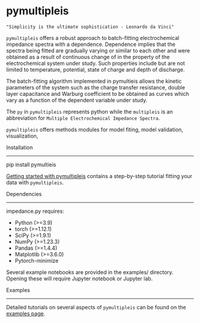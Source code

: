 pymultipleis
=============

   ``"Simplicity is the ultimate sophistication - Leonardo da Vinci"``

``pymultipleis`` offers a robust approach to batch-fitting electrochemical impedance spectra with a dependence.
Dependence implies that the spectra being fitted are gradually varying or similar to each other
and were obtained as a result of continuous change of in the property of the electrochemical system under study.
Such properties include but are not limited to temperature, potential, state of charge and depth of discharge.

The batch-fitting algorithm implemented in pymultieis allows the kinetic parameters of the system
such as the charge transfer resistance, double layer capacitance and Warburg coefficient to be obtained
as curves which vary as a function of the dependent variable under study.

The ``py`` in ``pymultipleis`` represents python while the ``multipleis`` is an abbreviation for ``Multiple Electrochemical Impedance Spectra``.

``pymultipleis`` offers methods modules for model fiting, model validation, visualization,


Installation
*************

   pip install pymultieis

[Getting started with pymultipleis](https://pymultieis.readthedocs.io/en/latest/getting-started.html) contains a step-by-step tutorial
fitting your data with ``pymultipleis``.

Dependencies
**************

impedance.py requires:

-   Python (>=3.9)
-   torch (>=1.12.1)
-   SciPy (>=1.9.1)
-   NumPy (>=1.23.3)
-   Pandas (>=1.4.4)
-   Matplotlib (>=3.6.0)
-   Pytorch-minimize


Several example notebooks are provided in the examples/ directory.
Opening these will require Jupyter notebook or Jupyter lab.

Examples
*********************

Detailed tutorials on several aspects of ``pymultipleis`` can be found on the [examples page](https://pymultipleis.readthedocs.io/en/latest/examples.html).
